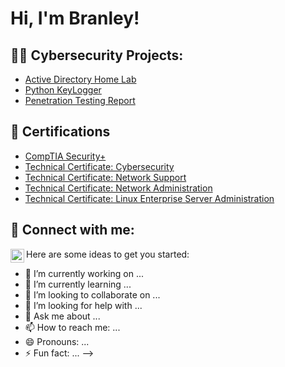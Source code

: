 <h1>Hi, I'm Branley!</h1>

<h2>👨‍💻 Cybersecurity Projects:</h2>

- [Active Directory Home Lab](https://github.com/Branley/ActiveDirectoryHomeLab)
- [Python KeyLogger](https://github.com/Branley/Python-Keylogger)
- [Penetration Testing Report](https://1drv.ms/w/c/559950FDF56FBC5E/AV68b_X9UJkggFVVFwAAAAA?e=PFmtca)
  
 <h2>📝 Certifications</h2>

- [CompTIA Security+](https://i.imgur.com/opYXlGW.png)
- [Technical Certificate: Cybersecurity](https://i.imgur.com/viqwPim.jpeg)
- [Technical Certificate: Network Support](https://i.imgur.com/ztPKyur.jpeg)
- [Technical Certificate: Network Administration](https://i.imgur.com/oiOZKz6.jpeg)
- [Technical Certificate: Linux Enterprise Server Administration](https://i.imgur.com/jZ49Zgm.jpeg)


<h2> 🤳 Connect with me:</h2>


[<img align="left" alt="BranleyMinaya | LinkedIn" width="22px" src="https://cdn.jsdelivr.net/npm/simple-icons@v3/icons/linkedin.svg" />][linkedin]

[linkedin]: https://www.linkedin.com/in/branley-minaya/

Here are some ideas to get you started:

- 🔭 I’m currently working on ...
- 🌱 I’m currently learning ...
- 👯 I’m looking to collaborate on ...
- 🤔 I’m looking for help with ...
- 💬 Ask me about ...
- 📫 How to reach me: ...
- 😄 Pronouns: ...
- ⚡ Fun fact: ...
-->

